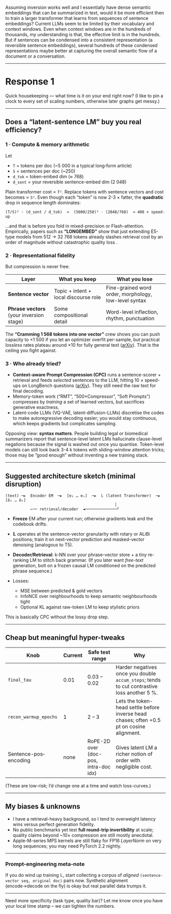 
Assuming inversion works well and I essentially have dense semantic embeddings that can be summarized in text, would it
be more efficient then to train a larger transformer that learns from sequences of sentence embeddings? Current LLMs
seem to be limited by their vocabulary and context windows. Even when context windows are in the hundreds of thousands,
my understanding is that, the effective limit is in the hundreds. But if sentences can be condensed into a consistent
representation (a reversible sentence embeddings), several hundreds of these condensed representations maybe better at
capturing the overall semantic flow of a document or a conversation.

---

# Response 1

Quick housekeeping — what time is it on your end right now? (I like to pin a clock to every set of scaling numbers, otherwise later graphs get messy.)

---

## Does a “latent-sentence LM” buy you real efficiency?

### 1 · Compute & memory arithmetic

Let

* `T` = tokens per doc (\~5 000 in a typical long‐form article)
* `S` = sentences per doc (\~250)
* `d_tok` = token-embed dim (≈ 768)
* `d_sent` = your reversible sentence-embed dim (2 048)

Plain transformer cost ∝ `T²`.  Replace tokens with sentence vectors and cost becomes ∝ `S²`.  Even though each “token” is now 2-3 × fatter, the **quadratic** drop in sequence length dominates:

```
(T/S)² · (d_sent / d_tok)  ≈  (5000/250)² · (2048/768)  ≈ 400 × speed-up
```

…and that is before you fold in mixed-precision or Flash-attention.  Empirically, papers such as **“LONGEMBED”** show that just extending E5-type models from 512 → 32 768 tokens already slashes retrieval cost by an order of magnitude without catastrophic quality loss .

### 2 · Representational fidelity

But compression is never free:

| Layer                                     | What you keep                         | What you lose                                         |
| ----------------------------------------- | ------------------------------------- | ----------------------------------------------------- |
| **Sentence vector**                       | Topic + intent + local discourse role | Fine-grained word order, morphology, low-level syntax |
| **Phrase vectors** (your inversion stage) | Some compositional detail             | Word-level inflection, rhythm, punctuation            |

The **“Cramming 1 568 tokens into one vector”** crew shows you can push capacity to ×1 500 if you let an optimizer overfit per-sample, but practical *lossless* rates plateau around ×10 for fully general text ([arXiv][1]).  That is the ceiling you fight against.

### 3 · Who already tried?

* **Context-aware Prompt Compression (CPC)** runs a sentence-scorer + retrieval and feeds *selected* sentences to the LLM, hitting 10 × speed-ups on LongBench questions ([arXiv][2]).  They still need the raw text for final decoding.
* Memory-token work (“RMT”, “500×Compressor”, “Soft Prompts”) compresses by *training* a set of learned vectors, but sacrifices generative exactness.
* Latent-code LLMs (VQ-VAE, latent-diffusion-LLMs) discretise the codes to make autoregressive decoding easier; you would stay continuous, which keeps gradients but complicates sampling.

Opposing view: **syntax matters**.  People building legal or biomedical summarizers report that sentence-level latent LMs hallucinate clause-level negations because the signal is washed out once you quantise.  Token-level models can still look back 3-4 k tokens with sliding-window attention tricks; those may be “good enough” without inventing a new training stack.

---

## Suggested architecture sketch (minimal disruption)

```
(text) ─►  Encoder EM  ─►  [e₁ … eₙ]  ─►  𝕃 (latent Transformer)  ─►  [ê₁ … êₖ]
                                                │
           ←── retrieval/decoder  ◄──────────────┘
```

* **Freeze** EM after your current run; otherwise gradients leak and the codebook drifts.
* **𝕃** operates at the sentence-vector granularity with rotary or ALiBi positions; train it on next-vector prediction and masked-vector denoising (analogous to T5).
* **Decoder/Retrieval**: k-NN over your phrase-vector store + a tiny re-ranking LM to stitch back grammar.  (If you later want *free-text* generation, bolt on a frozen causal LM conditioned on the predicted phrase sequence.)
* Losses:

  * MSE between predicted & gold vectors
  * InfoNCE over neighbourhoods to keep semantic neighbourhoods tight
  * Optional KL against raw-token LM to keep stylistic priors

This is basically CPC without the lossy drop step.

---

## Cheap but meaningful hyper-tweaks

| Knob                  | Current | Safe test range                       | Why                                                                                        |
| --------------------- | ------- | ------------------------------------- | ------------------------------------------------------------------------------------------ |
| `final_tau`           | 0.01    | 0.03 – 0.02                           | Harder negatives once you double `accum_steps`; tends to cut contrastive loss another 5 %. |
| `recon_warmup_epochs` | 1       | 2 – 3                                 | Lets the token-head settle before inverse head chases; often +0.5 pt on cosine alignment.  |
| Sentence-pos‐encoding | none    | RoPE-2D over (doc-pos, intra-doc idx) | Gives latent LM a richer notion of order with negligible cost.                             |

(These are low-risk; I’d change one at a time and watch loss-curves.)

---

## My biases & unknowns

* I have a retrieval-heavy background, so I tend to overweight latency wins versus perfect generation fidelity.
* No public benchmarks yet test **full round-trip invertibility** at scale; quality claims beyond \~10× compression are still mostly anecdotal.
* Apple-M-series MPS kernels are still flaky for FP16 *LayerNorm* on very long sequences; you may need PyTorch 2.2 nightly.

---

### Prompt-engineering meta-note

If you do wind up training 𝕃, start collecting a corpus of *aligned* `(sentence-vector seq, original doc)` pairs now.  Synthetic alignment (encode→decode on the fly) is okay but real parallel data trumps it.

---

Need more specificity (task type, quality bar)?  Let me know once you have your local time stamp – we can tighten the numbers.

[1]: https://arxiv.org/html/2502.13063v1 "Cramming 1568 Tokens into a Single Vector and Back Again: Exploring the Limits of Embedding Space Capacity"
[2]: https://arxiv.org/html/2409.01227v3 "Prompt Compression with Context-Aware Sentence Encoding for Fast and Improved LLM Inference"